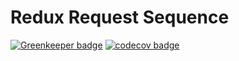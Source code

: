 # Redux Request Sequence

[![Greenkeeper badge](https://badges.greenkeeper.io/openlattice/redux-reqseq.svg)](https://greenkeeper.io/)
[![codecov badge](https://codecov.io/gh/openlattice/redux-reqseq/branch/develop/graph/badge.svg)](https://codecov.io/gh/openlattice/redux-reqseq)
